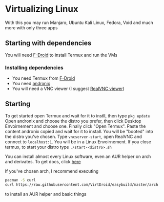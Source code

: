 # Virtualizing Linux
With this you may run Manjaro, Ubuntu Kali Linux, Fedora, Void and much more with only three apps

## Starting with dependencies
You will need [F-Droid](https://f-droid.org/) to install Termux and run the VMs
### Installing dependencies
- You need Termux from [F-Droid](https://f-droid.org/en/packages/com.termux/)
- You need [andronix](https://andronix.app/)
- You will need a VNC viewer (I suggest [RealVNC viewer](https://www.realvnc.com/en/connect/download/viewer/android/))

## Starting
To get started open Termux and wait for it to instll, then type `pkg update`
Open andronix and choose the distro you prefer, then click Desktop Envoirnement and choose one. Finally click "Open Termux".
Paste the content andronix copied and wait for it to install.
You will be "booted" into the distro you've chosen. Type `vncserver-start`, open RealVNC and connect to `localhost:1`. You will be in a Linux Envoirnement.
If you close termux, to start your distro type `./start-<distro>.sh`

You can install almost every Linux software, even an AUR helper on arch and derivates. To get docs, click [here](/docs/aur)

If you've chosen arch, I recommend executing 
```sh
pacman -S curl
curl https://raw.githubusercontent.com/VirtDroid/easybuild/master/arch.sh | bash
```
to install an AUR helper and basic things
